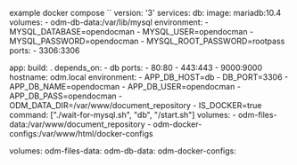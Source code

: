 
example docker compose
``
version: '3'
services:
  db:
    image: mariadb:10.4
    volumes:
      - odm-db-data:/var/lib/mysql
    environment:
      - MYSQL_DATABASE=opendocman
      - MYSQL_USER=opendocman
      - MYSQL_PASSWORD=opendocman
      - MYSQL_ROOT_PASSWORD=rootpass
    ports:
      - 3306:3306


  app:
    build: .
    depends_on:
      - db
    ports:
      - 80:80
      - 443:443
      - 9000:9000
    hostname: odm.local
    environment:
      - APP_DB_HOST=db
      - DB_PORT=3306
      - APP_DB_NAME=opendocman
      - APP_DB_USER=opendocman
      - APP_DB_PASS=opendocman
      - ODM_DATA_DIR=/var/www/document_repository
      - IS_DOCKER=true
    command: ["./wait-for-mysql.sh", "db", "/start.sh"]
    volumes:
      - odm-files-data:/var/www/document_repository
      - odm-docker-configs:/var/www/html/docker-configs

volumes:
  odm-files-data:
  odm-db-data:
  odm-docker-configs:
